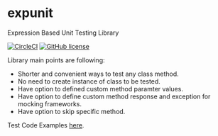 # expunit
Expression Based Unit Testing Library

[![CircleCI](https://circleci.com/gh/mdaniyalkhan/expunit-java/tree/master.svg?style=shield)](https://circleci.com/gh/mdaniyalkhan/expunit-java/tree/master) [![GitHub license](https://img.shields.io/badge/license-MIT-blue.svg)](https://raw.githubusercontent.com/circleci/circleci-docs/master/LICENSE)

Library main points are following:

* Shorter and convenient ways to test any class method.
* No need to create instance of class to be tested.
* Have option to defined custom method paramter values.
* Have option to define custom method response and exception for mocking frameworks.
* Have option to skip specific method.

Test Code Examples [here](https://github.com/mdaniyalkhan/expunit/blob/master/src/Tester/tests/TesterTests.cs).
